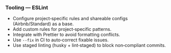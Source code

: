 ### Tooling — ESLint
- Configure project‑specific rules and shareable configs (Airbnb/Standard) as a base.
- Add custom rules for project‑specific patterns.
- Integrate with Prettier to avoid formatting conflicts.
- Use `--fix` in CI to auto‑correct fixable issues.
- Use staged linting (husky + lint‑staged) to block non‑compliant commits.